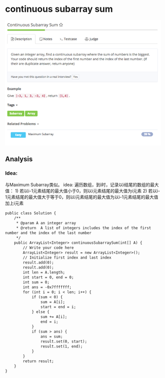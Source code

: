 # continuous subarray sum

![](../../../../../.gitbook/assets/screen-shot-2017-09-02-at-11.29.35-am.png)

## Analysis

### Idea:

与Maximum Subarray类似。 idea: 遍历数组，到i时，记录以i结尾的数组的最大值： 1\) 若以i-1元素结尾的最大值小于0，则以i元素结尾的最大值为i元素 2\) 若以i-1元素结尾的最大值大于等于0，则以i元素结尾的最大值为以i-1元素结尾的最大值加上i元素

```text
public class Solution {
    /**
     * @param A an integer array
     * @return  A list of integers includes the index of the first number and the index of the last number
     */
    public ArrayList<Integer> continuousSubarraySum(int[] A) {
        // Write your code here
        ArrayList<Integer> result = new ArrayList<Integer>();
        // Initialize first index and last index
        result.add(0);
        result.add(0);
        int len = A.length;
        int start = 0, end = 0;
        int sum = 0;
        int ans = -0x7fffffff;
        for (int i = 0; i < len; i++) {
            if (sum < 0) {
                sum = A[i];
                start = end = i;
            } else {
                sum += A[i];
                end = i;
            }
            if (sum > ans) {
                ans = sum;
                result.set(0, start);
                result.set(1, end);
            }
        }
        return result;
    }
}
```

